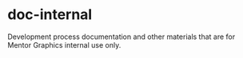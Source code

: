 doc-internal
============

Development process documentation and other materials that are for Mentor Graphics internal use only.